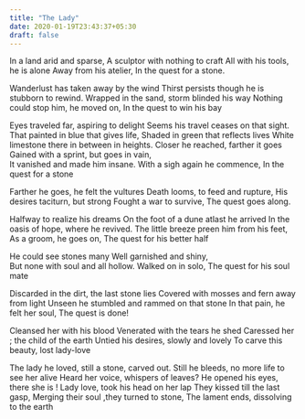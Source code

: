 ```yaml
---
title: "The Lady"
date: 2020-01-19T23:43:37+05:30
draft: false
---
```


In a land arid and sparse, 
A sculptor  with nothing to craft
All with his tools,  he is alone
Away from his atelier, 
In the quest for a stone. 

Wanderlust has taken away by the wind
Thirst persists though he is stubborn to rewind.
Wrapped in the sand,  storm blinded his way
Nothing could stop him,  he moved on, 
In the quest to win his bay

Eyes traveled far, aspiring to delight
Seems his travel ceases on that sight.
That painted  in blue that gives life, 
Shaded in green that reflects lives
White limestone there in between in heights.
Closer he reached, farther it goes 
Gained with a sprint,  but goes in vain,  
It vanished and made him insane.
With a sigh again he commence,
In the quest for a stone

Farther he goes, he felt the vultures
Death looms, to feed and rupture, 
His desires  taciturn, but strong
Fought a war to survive, 
The quest goes along.

Halfway to realize his dreams 
On the foot of a dune atlast he arrived
In the oasis of hope,  where  he revived.
The little breeze preen him from his feet, 
As a groom,  he goes on, 
The quest for his better half

He could see stones many 
Well garnished and shiny,  
But none with soul and all hollow.
Walked on in solo, 
The  quest for his soul mate

Discarded in the dirt, the last stone lies
Covered  with mosses and fern away from light 
Unseen he stumbled and rammed on that stone
In that pain, he  felt her soul, 
The quest is done!

Cleansed her with his  blood 
Venerated  with the tears he shed
Caressed her ; the child of the earth
Untied his desires, slowly and lovely 
To carve this beauty, lost lady-love

The lady he loved, still a stone,  carved out.
Still he bleeds, no more life to see her alive
Heard her voice, whispers of leaves? 
He opened his eyes, there she is !
Lady love, took his head on her lap
They kissed till the last gasp, 
Merging their soul ,they turned to stone,
The lament ends,  dissolving  to the earth 
